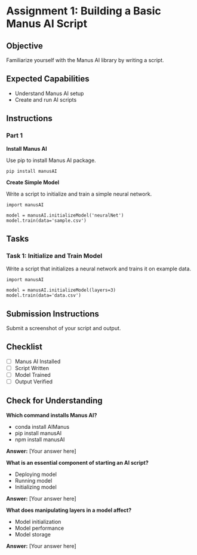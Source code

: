 # Assignment 1: Building a Basic Manus AI Script

## Objective

Familiarize yourself with the Manus AI library by writing a script.

## Expected Capabilities

- Understand Manus AI setup
- Create and run AI scripts

## Instructions

### Part 1

**Install Manus AI**

Use pip to install Manus AI package.

```
pip install manusAI
```

**Create Simple Model**

Write a script to initialize and train a simple neural network.

```
import manusAI

model = manusAI.initializeModel('neuralNet')
model.train(data='sample.csv')
```

## Tasks

### Task 1: Initialize and Train Model

Write a script that initializes a neural network and trains it on example data.

```
import manusAI

model = manusAI.initializeModel(layers=3)
model.train(data='data.csv')
```

## Submission Instructions

Submit a screenshot of your script and output.

## Checklist

- [ ] Manus AI Installed
- [ ] Script Written
- [ ] Model Trained
- [ ] Output Verified

## Check for Understanding

**Which command installs Manus AI?**

- conda install AIManus
- pip install manusAI
- npm install manusAI

**Answer:** [Your answer here]

**What is an essential component of starting an AI script?**

- Deploying model
- Running model
- Initializing model

**Answer:** [Your answer here]

**What does manipulating layers in a model affect?**

- Model initialization
- Model performance
- Model storage

**Answer:** [Your answer here]